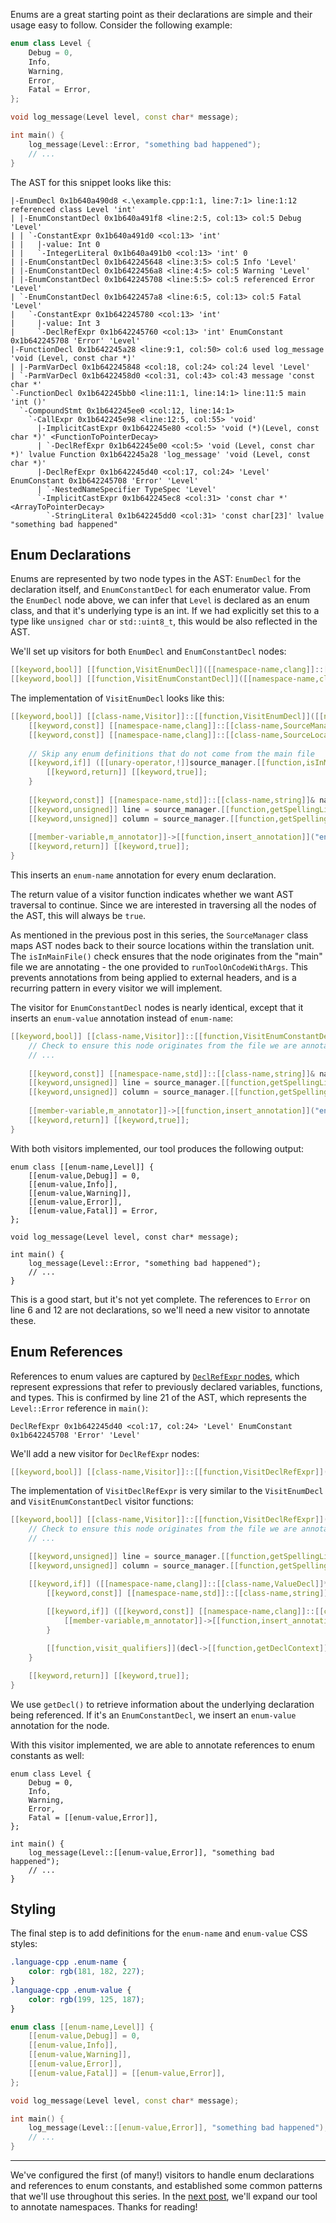 
Enums are a great starting point as their declarations are simple and their usage easy to follow.
Consider the following example:
```cpp line-numbers:{enabled}
enum class Level {
    Debug = 0,
    Info,
    Warning,
    Error,
    Fatal = Error,
};

void log_message(Level level, const char* message);

int main() {
    log_message(Level::Error, "something bad happened");
    // ...
}
```
The AST for this snippet looks like this:
```text
|-EnumDecl 0x1b640a490d8 <.\example.cpp:1:1, line:7:1> line:1:12 referenced class Level 'int'
| |-EnumConstantDecl 0x1b640a491f8 <line:2:5, col:13> col:5 Debug 'Level'
| | `-ConstantExpr 0x1b640a491d0 <col:13> 'int'
| |   |-value: Int 0
| |   `-IntegerLiteral 0x1b640a491b0 <col:13> 'int' 0
| |-EnumConstantDecl 0x1b642245648 <line:3:5> col:5 Info 'Level'
| |-EnumConstantDecl 0x1b6422456a8 <line:4:5> col:5 Warning 'Level'
| |-EnumConstantDecl 0x1b642245708 <line:5:5> col:5 referenced Error 'Level'
| `-EnumConstantDecl 0x1b6422457a8 <line:6:5, col:13> col:5 Fatal 'Level'
|   `-ConstantExpr 0x1b642245780 <col:13> 'int'
|     |-value: Int 3
|     `-DeclRefExpr 0x1b642245760 <col:13> 'int' EnumConstant 0x1b642245708 'Error' 'Level'
|-FunctionDecl 0x1b642245a28 <line:9:1, col:50> col:6 used log_message 'void (Level, const char *)'
| |-ParmVarDecl 0x1b642245848 <col:18, col:24> col:24 level 'Level'
| `-ParmVarDecl 0x1b6422458d0 <col:31, col:43> col:43 message 'const char *'
`-FunctionDecl 0x1b642245bb0 <line:11:1, line:14:1> line:11:5 main 'int ()'
  `-CompoundStmt 0x1b642245ee0 <col:12, line:14:1>
    `-CallExpr 0x1b642245e98 <line:12:5, col:55> 'void'
      |-ImplicitCastExpr 0x1b642245e80 <col:5> 'void (*)(Level, const char *)' <FunctionToPointerDecay>
      | `-DeclRefExpr 0x1b642245e00 <col:5> 'void (Level, const char *)' lvalue Function 0x1b642245a28 'log_message' 'void (Level, const char *)'
      |-DeclRefExpr 0x1b642245d40 <col:17, col:24> 'Level' EnumConstant 0x1b642245708 'Error' 'Level'
      | `-NestedNameSpecifier TypeSpec 'Level'
      `-ImplicitCastExpr 0x1b642245ec8 <col:31> 'const char *' <ArrayToPointerDecay>
        `-StringLiteral 0x1b642245dd0 <col:31> 'const char[23]' lvalue "something bad happened"
```

## Enum Declarations

Enums are represented by two node types in the AST: `EnumDecl` for the declaration itself, and `EnumConstantDecl` for each enumerator value.
From the `EnumDecl` node above, we can infer that `Level` is declared as an enum class, and that it's underlying type is an int.
If we had explicitly set this to a type like `unsigned char` or `std::uint8_t`, this would be also reflected in the AST.

We'll set up visitors for both `EnumDecl` and `EnumConstantDecl` nodes:
```cpp title:{visitor.hpp}
[[keyword,bool]] [[function,VisitEnumDecl]]([[namespace-name,clang]]::[[class-name,EnumDecl]]* node);
[[keyword,bool]] [[function,VisitEnumConstantDecl]]([[namespace-name,clang]]::[[class-name,EnumConstantDecl]]* node);
```
The implementation of `VisitEnumDecl` looks like this:
```cpp line-numbers:{enabled} title:{visitor.cpp}
[[keyword,bool]] [[class-name,Visitor]]::[[function,VisitEnumDecl]]([[namespace-name,clang]]::[[class-name,EnumDecl]]* node) {
    [[keyword,const]] [[namespace-name,clang]]::[[class-name,SourceManager]]& source_manager = [[member-variable,m_context]]->[[function,getSourceManager]]();
    [[keyword,const]] [[namespace-name,clang]]::[[class-name,SourceLocation]]& source_location = node->[[function,getLocation]]();
    
    // Skip any enum definitions that do not come from the main file
    [[keyword,if]] ([[unary-operator,!]]source_manager.[[function,isInMainFile]](source_location)) {
        [[keyword,return]] [[keyword,true]];
    }
    
    [[keyword,const]] [[namespace-name,std]]::[[class-name,string]]& name = node->[[function,getNameAsString]]();
    [[keyword,unsigned]] line = source_manager.[[function,getSpellingLineNumber]](source_location);
    [[keyword,unsigned]] column = source_manager.[[function,getSpellingColumnNumber]](source_location);
    
    [[member-variable,m_annotator]]->[[function,insert_annotation]]("enum-name", line, column, name.[[function,length]]());
    [[keyword,return]] [[keyword,true]];
}
```
This inserts an `enum-name` annotation for every enum declaration.

The return value of a visitor function indicates whether we want AST traversal to continue.
Since we are interested in traversing all the nodes of the AST, this will always be `true`.

As mentioned in the previous post in this series, the `SourceManager` class maps AST nodes back to their source locations within the translation unit.
The `isInMainFile()` check ensures that the node originates from the "main" file we are annotating - the one provided to `runToolOnCodeWithArgs`.
This prevents annotations from being applied to external headers, and is a recurring pattern in every visitor we will implement.

The visitor for `EnumConstantDecl` nodes is nearly identical, except that it inserts an `enum-value` annotation instead of `enum-name`:
```cpp line-numbers:{enabled} title:{visitor.cpp}
[[keyword,bool]] [[class-name,Visitor]]::[[function,VisitEnumConstantDecl]]([[namespace-name,clang]]::[[class-name,EnumConstantDecl]]* node) {
    // Check to ensure this node originates from the file we are annotating
    // ...
    
    [[keyword,const]] [[namespace-name,std]]::[[class-name,string]]& name = node->[[function,getNameAsString]]();
    [[keyword,unsigned]] line = source_manager.[[function,getSpellingLineNumber]](source_location);
    [[keyword,unsigned]] column = source_manager.[[function,getSpellingColumnNumber]](source_location);
    
    [[member-variable,m_annotator]]->[[function,insert_annotation]]("enum-value", line, column, name.[[function,length]]());
    [[keyword,return]] [[keyword,true]];
}
```

With both visitors implemented, our tool produces the following output:
```text line-numbers:{enabled}
enum class [[enum-name,Level]] {
    [[enum-value,Debug]] = 0,
    [[enum-value,Info]],
    [[enum-value,Warning]],
    [[enum-value,Error]],
    [[enum-value,Fatal]] = Error,
};

void log_message(Level level, const char* message);

int main() {
    log_message(Level::Error, "something bad happened");
    // ...
}
```
This is a good start, but it's not yet complete.
The references to `Error` on line 6 and 12 are not declarations, so we'll need a new visitor to annotate these.

## Enum References

References to enum values are captured by [`DeclRefExpr` nodes](https://clang.llvm.org/doxygen/classclang_1_1DeclRefExpr.html#details), which represent expressions that refer to previously declared variables, functions, and types.
This is confirmed by line 21 of the AST, which represents the `Level::Error` reference in `main()`:
```text
DeclRefExpr 0x1b642245d40 <col:17, col:24> 'Level' EnumConstant 0x1b642245708 'Error' 'Level'
```

We'll add a new visitor for `DeclRefExpr` nodes:
```cpp title:{visitor.hpp}
[[keyword,bool]] [[class-name,Visitor]]::[[function,VisitDeclRefExpr]]([[namespace-name,clang]]::[[class-name,DeclRefExpr]]* node);
```

The implementation of `VisitDeclRefExpr` is very similar to the `VisitEnumDecl` and `VisitEnumConstantDecl` visitor functions:
```cpp line-numbers:{enabled} title:{visitor.cpp}
[[keyword,bool]] [[class-name,Visitor]]::[[function,VisitDeclRefExpr]]([[namespace-name,clang]]::[[class-name,DeclRefExpr]]* node) {
    // Check to ensure this node originates from the file we are annotating
    // ...

    [[keyword,unsigned]] line = source_manager.[[function,getSpellingLineNumber]](location);
    [[keyword,unsigned]] column = source_manager.[[function,getSpellingColumnNumber]](location);

    [[keyword,if]] ([[namespace-name,clang]]::[[class-name,ValueDecl]]* decl = node->[[function,getDecl]]()) {
        [[keyword,const]] [[namespace-name,std]]::[[class-name,string]]& name = decl->[[function,getNameAsString]]();
        
        [[keyword,if]] ([[keyword,const]] [[namespace-name,clang]]::[[class-name,EnumConstantDecl]]* ec = [[namespace-name,clang]]::[[function,dyn_cast]]<[[namespace-name,clang]]::[[class-name,EnumConstantDecl]]>(decl)) {
            [[member-variable,m_annotator]]->[[function,insert_annotation]]("enum-value", line, column, name.[[function,length]]());
        }

        [[function,visit_qualifiers]](decl->[[function,getDeclContext]](), node->[[function,getSourceRange]]());
    }

    [[keyword,return]] [[keyword,true]];
}
```
We use `getDecl()` to retrieve information about the underlying declaration being referenced.
If it's an `EnumConstantDecl`, we insert an `enum-value` annotation for the node.

With this visitor implemented, we are able to annotate references to enum constants as well:
```text added:{6,10}
enum class Level {
    Debug = 0,
    Info,
    Warning,
    Error,
    Fatal = [[enum-value,Error]],
};

int main() {
    log_message(Level::[[enum-value,Error]], "something bad happened");
    // ...
}
```

## Styling
The final step is to add definitions for the `enum-name` and `enum-value` CSS styles:
```css
.language-cpp .enum-name {
    color: rgb(181, 182, 227);
}
.language-cpp .enum-value {
    color: rgb(199, 125, 187);
}
```

```cpp
enum class [[enum-name,Level]] {
    [[enum-value,Debug]] = 0,
    [[enum-value,Info]],
    [[enum-value,Warning]],
    [[enum-value,Error]],
    [[enum-value,Fatal]] = [[enum-value,Error]],
};

void log_message(Level level, const char* message);

int main() {
    log_message(Level::[[enum-value,Error]], "something bad happened");
    // ...
}
```

---

We've configured the first (of many!) visitors to handle enum declarations and references to enum constants, and established some common patterns that we'll use throughout this series.
In the [next post](), we'll expand our tool to annotate namespaces.
Thanks for reading!
